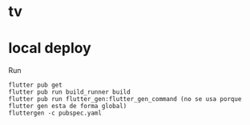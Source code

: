 # tv

# local deploy

Run
```
flutter pub get
flutter pub run build_runner build
flutter pub run flutter_gen:flutter_gen_command (no se usa porque flutter gen esta de forma global)
fluttergen -c pubspec.yaml
```